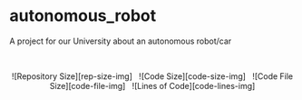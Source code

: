 # autonomous_robot
A project for our University about an autonomous robot/car

&nbsp;

<div align = "center">

![Repository Size][rep-size-img] &nbsp; ![Code Size][code-size-img] &nbsp; ![Code File Size][code-file-img] &nbsp; ![Lines of Code][code-lines-img]

</div>
